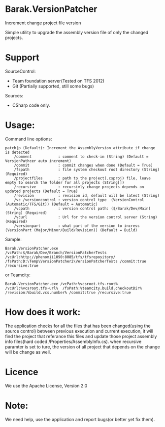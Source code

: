 Barak.VersionPatcher
====================

Increment change project file version

Simple utility to upgrade the assembly version file of only the changed projects.

Support
====================

SourceControl: 
* Team foundation server(Tested on TFS 2012)
* Git (Partially supported, still some bugs)

Sources: 
* CSharp code only.


Usage:
====================

Command line options:

    patch|p (Default): Increment the AssemblyVersion attribute if change is detected
    	/comment            : comment to check-in (String) (Default = VersionPathcer auto increment)
    	/commit             : commit changes when done (Default = True)
    	/fspath             : file system checkout root directory (String) (Required)
    	/projectfiles       : path to the project(.csproj) file, leave empty to search the folder for all projects (String[])
    	/recursive          : recursivly change projects depends on updated projects (Default = True)
    	/revision           : revision id, default will be latest (String)
    	/vc /versioncontrol : version control type  (VersionControl (Automatic/TFS/Git)) (Default = Automatic)
    	/vcpath             : version control path: ($/Barak/Dev/Main) (String) (Required)
    	/vcurl              : Url for the version control server (String) (Required)
    	/versionpart        : what part of the version to incress (VersionPart (Major/Minor/Build/Revision)) (Default = Build)

Sample:

    Barak.VersionPatcher.exe /vcPath:$/Barak/Dev/Branch/VersionPatcherTests /vcUrl:http://phenomii1090:8085/tfs/tfsrepository/  /fsPath:D:\Temp\VersionPatcher2\VersionPatcherTests /commit:true /recursive:true

or Teamcity:

    Barak.VersionPatcher.exe /vcPath:%vcsroot.tfs-root% /vcUrl:%vcsroot.tfs-url%  /fsPath:%teamcity.build.checkoutDir% /revision:%build.vcs.number% /commit:true /recursive:true

How does it work:
====================
The application checks for all the files that has been changed(using the source control) between previous execution and current execution,
it will find the project that referance this files and update those project assembly info files(hard coded /Properties/AssemblyInfo.cs).
when recursive paramter is set to ture, the version of all project that depends on the change will be change as well.

Licence
====================
We use the Apache License, Version 2.0

Note:
====================
We need help, use the application and report bugs(or better yet fix them).






